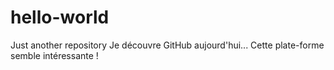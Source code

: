 # hello-world
Just another repository
Je découvre GitHub aujourd'hui...
Cette plate-forme semble intéressante !
